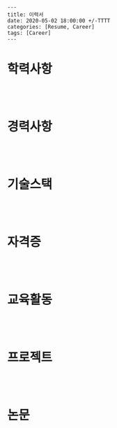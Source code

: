 ```
---
title: 이력서
date: 2020-05-02 18:00:00 +/-TTTT
categories: [Resume, Career]
tags: [Career]
---
```



# 학력사항







<br><br>

# 경력사항





<br><br>

# 기술스택



<br><br>

# 자격증



<br><br>

# 교육활동



<br><br>

# 프로젝트



<br><br>

# 논문







